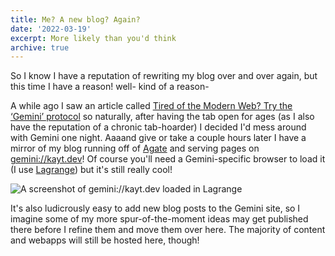 ```yaml
---
title: Me? A new blog? Again?
date: '2022-03-19'
excerpt: More likely than you'd think
archive: true
---
```


So I know I have a reputation of rewriting my blog over and over again, but this time I have a reason! well- kind of a reason-

A while ago I saw an article called [Tired of the Modern Web? Try the ‘Gemini’ protocol](https://blog.devgenius.io/tired-of-the-modern-web-try-the-gemini-protocol-ba847f102fe6) so naturally, after having the tab open for ages (as I also have the reputation of a chronic tab-hoarder) I decided I'd mess around with Gemini one night. Aaaand give or take a couple hours later I have a mirror of my blog running off of [Agate](https://github.com/mbrubeck/agate) and serving pages on [gemini://kayt.dev](gemini://kayt.dev)! Of course you'll need a Gemini-specific browser to load it (I use [Lagrange](https://github.com/skyjake/lagrange)) but it's still really cool!

![A screenshot of gemini://kayt.dev loaded in Lagrange](https://kayt.dev/static/images/gemini-blog.JPG)

It's also ludicrously easy to add new blog posts to the Gemini site, so I imagine some of my more spur-of-the-moment ideas may get published there before I refine them and move them over here. The majority of content and webapps will still be hosted here, though!